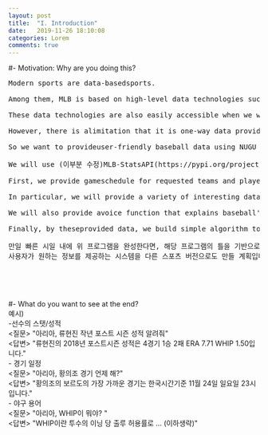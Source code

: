 ```yaml
---
layout: post
title:  "I. Introduction"
date:   2019-11-26 18:10:08
categories: Lorem
comments: true
---
```

#- Motivation: Why are you doing this? <br>
<pre>
Modern sports are data-basedsports.<br>
Among them, MLB is based on high-level data technologies such as Sabermetrics.<br>
These data technologies are also easily accessible when we watching the MLB game of Korean players'such as Ryu Hyun-jin, Choo Shin-soo and Choi Ji-man.<br>
However, there is alimitation that it is one-way data providing. That means we are only able toaccess data that broadcaster and commentators provided. We cannot get the datathat we are wondering. <br>
So we want to provideuser-friendly baseball data using NUGU AI speakers in voice to provide a lot ofinteresting information that users want.<br>
We will use (이부분 수정)MLB-StatsAPI(https://pypi.org/project/MLB-StatsAPI/)and other APIs to build the application. And we will use NUGU API and speakertoo. For server side, we will use AWS EC2(provisional).<br>
First, we provide gameschedule for requested teams and players. And then if users ask some data,application will provide data in voice.<br>
In particular, we will provide a variety of interesting data, including basicstats, and situational statistic data etc focusing on Korean players<br>
We will also provide avoice function that explains baseball's stat analysis terms to help usersunderstand them and other external element data.<br>
Finally, by theseprovided data, we build simple algorithm to predict the winner, and tell theusers when asked.<br>
만일 빠른 시일 내에 위 프로그램을 완성한다면, 해당 프로그램의 틀을 기반으로 (임시)football-data-api==0.0.6(https://pypi.org/project/football-data-api/0.0.6/)와 같은 API를 사용하여
사용자가 원하는 정보를 제공하는 시스템을 다른 스포츠 버전으로도 만들 계획입니다.
<br>
<br>
</pre>
#- What do you want to see at the end? <br>
예시)<br>
	-선수의 스탯/성적<br>
		<질문> "아리아, 류현진 작년 포스트 시즌 성적 알려줘" <br>
		<답변> "류현진의 2018년 포스트시즌 성적은 4경기 1승 2패 ERA 7.71 WHIP 1.50입니다."<br>
	- 경기 일정<br>
		<질문> "아리아, 황의조 경기 언제 해?"<br>
		<답변> "황의조의 보르도의 가장 가까운 경기는 한국시간기준 11월 24일 일요일 23시 입니다."<br>
	- 야구 용어<br>
		<질문> "아리아, WHIP이 뭐야? "<br>
		<답변> "WHIP이란 투수의 이닝 당 출루 허용률로 ... (이하생략)"<br>


